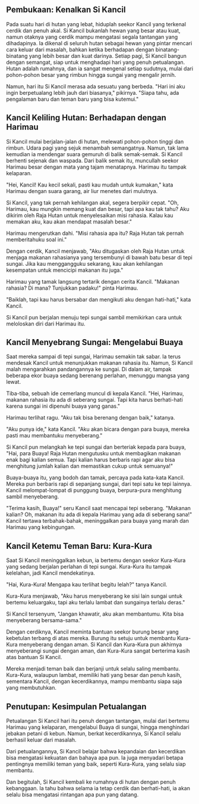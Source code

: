 ## Pembukaan: Kenalkan Si Kancil

Pada suatu hari di hutan yang lebat, hiduplah seekor Kancil yang terkenal cerdik dan penuh akal. Si Kancil bukanlah hewan yang besar atau kuat, namun otaknya yang cerdik mampu mengatasi segala tantangan yang dihadapinya. Ia dikenal di seluruh hutan sebagai hewan yang pintar mencari cara keluar dari masalah, bahkan ketika berhadapan dengan binatang-binatang yang lebih besar dan kuat darinya. Setiap pagi, Si Kancil bangun dengan semangat, siap untuk menghadapi hari yang penuh petualangan. Hutan adalah rumahnya, dan ia sangat mengenal setiap sudutnya, mulai dari pohon-pohon besar yang rimbun hingga sungai yang mengalir jernih.

Namun, hari itu Si Kancil merasa ada sesuatu yang berbeda. "Hari ini aku ingin berpetualang lebih jauh dari biasanya," pikirnya. "Siapa tahu, ada pengalaman baru dan teman baru yang bisa kutemui."

## Kancil Keliling Hutan: Berhadapan dengan Harimau

Si Kancil mulai berjalan-jalan di hutan, melewati pohon-pohon tinggi dan rimbun. Udara pagi yang sejuk menambah semangatnya. Namun, tak lama kemudian ia mendengar suara gemuruh di balik semak-semak. Si Kancil berhenti sejenak dan waspada. Dari balik semak itu, muncullah seekor Harimau besar dengan mata yang tajam menatapnya. Harimau itu tampak kelaparan.

"Hei, Kancil! Kau kecil sekali, pasti kau mudah untuk kumakan," kata Harimau dengan suara garang, air liur menetes dari mulutnya.

Si Kancil, yang tak pernah kehilangan akal, segera berpikir cepat. "Oh, Harimau, kau mungkin memang kuat dan besar, tapi apa kau tak tahu? Aku dikirim oleh Raja Hutan untuk menyelesaikan misi rahasia. Kalau kau memakan aku, kau akan mendapat masalah besar."

Harimau mengerutkan dahi. "Misi rahasia apa itu? Raja Hutan tak pernah memberitahuku soal ini."

Dengan cerdik, Kancil menjawab, "Aku ditugaskan oleh Raja Hutan untuk menjaga makanan rahasianya yang tersembunyi di bawah batu besar di tepi sungai. Jika kau menggangguku sekarang, kau akan kehilangan kesempatan untuk mencicipi makanan itu juga."

Harimau yang tamak langsung tertarik dengan cerita Kancil. "Makanan rahasia? Di mana? Tunjukkan padaku!" pinta Harimau.

"Baiklah, tapi kau harus bersabar dan mengikuti aku dengan hati-hati," kata Kancil.

Si Kancil pun berjalan menuju tepi sungai sambil memikirkan cara untuk meloloskan diri dari Harimau itu.

## Kancil Menyebrang Sungai: Mengelabui Buaya

Saat mereka sampai di tepi sungai, Harimau semakin tak sabar. Ia terus mendesak Kancil untuk menunjukkan makanan rahasia itu. Namun, Si Kancil malah mengarahkan pandangannya ke sungai. Di dalam air, tampak beberapa ekor buaya sedang berenang perlahan, menunggu mangsa yang lewat.

Tiba-tiba, sebuah ide cemerlang muncul di kepala Kancil. "Hei, Harimau, makanan rahasia itu ada di seberang sungai. Tapi kita harus berhati-hati karena sungai ini dipenuhi buaya yang ganas."

Harimau terlihat ragu. "Aku tak bisa berenang dengan baik," katanya.

"Aku punya ide," kata Kancil. "Aku akan bicara dengan para buaya, mereka pasti mau membantuku menyeberang."

Si Kancil pun melangkah ke tepi sungai dan berteriak kepada para buaya, "Hai, para Buaya! Raja Hutan mengutusku untuk membagikan makanan enak bagi kalian semua. Tapi kalian harus berbaris rapi agar aku bisa menghitung jumlah kalian dan memastikan cukup untuk semuanya!"

Buaya-buaya itu, yang bodoh dan tamak, percaya pada kata-kata Kancil. Mereka pun berbaris rapi di sepanjang sungai, dari tepi satu ke tepi lainnya. Kancil melompat-lompat di punggung buaya, berpura-pura menghitung sambil menyeberang.

"Terima kasih, Buaya!" seru Kancil saat mencapai tepi seberang. "Makanan kalian? Oh, makanan itu ada di kepala Harimau yang ada di seberang sana!" Kancil tertawa terbahak-bahak, meninggalkan para buaya yang marah dan Harimau yang kebingungan.

## Kancil Ketemu Teman Baru: Kura-Kura

Saat Si Kancil meninggalkan kebun, ia bertemu dengan seekor Kura-Kura yang sedang berjalan perlahan di tepi sungai. Kura-Kura itu tampak kelelahan, jadi Kancil mendekatinya.

"Hai, Kura-Kura! Mengapa kau terlihat begitu lelah?" tanya Kancil.

Kura-Kura menjawab, "Aku harus menyeberang ke sisi lain sungai untuk bertemu keluargaku, tapi aku terlalu lambat dan sungainya terlalu deras."

Si Kancil tersenyum, "Jangan khawatir, aku akan membantumu. Kita bisa menyeberang bersama-sama."

Dengan cerdiknya, Kancil meminta bantuan seekor burung besar yang kebetulan terbang di atas mereka. Burung itu setuju untuk membantu Kura-Kura menyeberang dengan aman. Si Kancil dan Kura-Kura pun akhirnya menyeberangi sungai dengan aman, dan Kura-Kura sangat berterima kasih atas bantuan Si Kancil.

Mereka menjadi teman baik dan berjanji untuk selalu saling membantu. Kura-Kura, walaupun lambat, memiliki hati yang besar dan penuh kasih, sementara Kancil, dengan kecerdikannya, mampu membantu siapa saja yang membutuhkan.

## Penutupan: Kesimpulan Petualangan

Petualangan Si Kancil hari itu penuh dengan tantangan, mulai dari bertemu Harimau yang kelaparan, mengelabui Buaya di sungai, hingga menghindari jebakan petani di kebun. Namun, berkat kecerdikannya, Si Kancil selalu berhasil keluar dari masalah.

Dari petualangannya, Si Kancil belajar bahwa kepandaian dan kecerdikan bisa mengatasi kekuatan dan bahaya apa pun. Ia juga menyadari betapa pentingnya memiliki teman yang baik, seperti Kura-Kura, yang selalu siap membantu.

Dan begitulah, Si Kancil kembali ke rumahnya di hutan dengan penuh kebanggaan. Ia tahu bahwa selama ia tetap cerdik dan berhati-hati, ia akan selalu bisa mengatasi rintangan apa pun yang datang.
